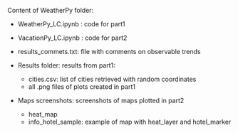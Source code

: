 Content of WeatherPy folder:

- WeatherPy_LC.ipynb : code for part1
- VacationPy_LC.ipynb : code for part2

- results_commets.txt: file with comments on observable trends

- Results folder: results from part1:
	- cities.csv: list of cities retrieved with random coordinates
	- all .png files of plots created in part1

- Maps screenshots: screenshots of maps plotted in part2
	- heat_map 
	- info_hotel_sample: example of map with heat_layer and hotel_marker  
